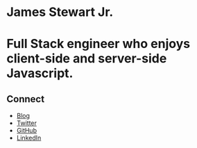 # James Stewart Jr.

# Full Stack engineer who enjoys client-side and server-side Javascript.

## Connect

- [Blog](https://medium.com/@JameStewartJr)
- [Twitter](https://twitter.com/jamestewartjr/)
- [GitHub](https://github.com/jamestewartjr/)
- [LinkedIn](https://linkedin.com/in/jamestewartjr/)

